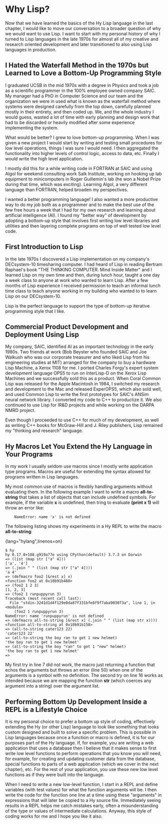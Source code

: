 # Why Lisp?

Now that we have learned the basics of the Hy Lisp language in the last chapter, I would like to move our conversation to a broader question of why we would want to use Lisp. I want to start with my personal history of why I turned to Lisp languages in the late 1970s for almost all of my creative and research oriented development and later transitioned to also using Lisp languages in production.

## I Hated the Waterfall Method in the 1970s but Learned to Love a Bottom-Up Programming Style

I graduated UCSB in the mid 1970s with a degree in Physics and took a job as a scientific programmer in the 100% employee owned company SAIC. My manager had a PhD in Computer Science and our team and the organization we were in used what is known as the waterfall method where systems were designed carefully from the top down, carefully planned mostly in their entirety, and then coded up. We, and the whole industry I would guess, wasted a lot of time with early planning and design work that had to be discarded or heavily modified after some experience implementing the system.

What would be better? I grew to love bottom-up programming. When I was given a new project I would start by writing and testing small procedures for low level operations, things I was sure I would need. I then aggregated the functionality into higher levels of control logic, access to data, etc. Finally I would write the high level application.

I mostly did this for a while writing code in FORTRAN at SAIC and using Algol for weekend consulting work Salk Institute, working on hooking up lab equipment to minicomputers in Roger Guillemin's lab (he won a Nobel Prize during that time, which was exciting). Learning Algol, a very different language than FORTRAN, helped broaden my perspectives.

I wanted a better programming language! I also wanted a more productive way to do my job both as a programmer and to make the best use of the few free hours a week that I had for my own research and learning about artificial intelligence (AI). I found my "better way" of development by adopting a bottom-up style that involves first writing low level libraries and utilities and then layering complete programs on top of well tested low level code.

## First Introduction to Lisp

In the late 1970s I discovered a Lisp implementation on my company's DECsystem-10 timesharing computer. I had heard of Lisp in reading Bertram Raphael's book "THE THINKING COMPUTER. Mind Inside Matter" and I learned Lisp on my own time and then, during lunch hour, taught a one day a week class to anyone at work who wanted to learn Lisp. After a few months of Lisp experience I received permission to teach an informal lunch time class to teach anyone working in my building who wanted to to learn Lisp on our DECsystem-10.

Lisp is the perfect language to support the type of bottom-up iterative programming style that I like.

## Commercial Product Development and Deployment Using Lisp

My company, SAIC, identified AI as an important technology in the early 1980s. Two friends at work (Bob Beyster who founded SAIC and Joe Walkush who was our corporate treasurer and who liked Lisp from his engineering studies at MIT) arranged for the company to buy a hardware Lisp Machine, a Xerox 1108 for me. I ported Charles Forgy's expert system development language OPS5 to run on InterLisp-D on the Xerox Lisp Machines and we successfully sold this as a product. When Coral Common Lisp was released for the Apple Macintosh in 1984, I switched my research and development to the Mac and released ExperOPS5, which also sold well, and used Common Lisp to write the first prototypes for SAIC's ANSim neural network library. I converted my code to C++ to productize it. We also continued to use Lisp for IR&D projects and while working on the DARPA NMRD project.

Even though I proceeded to use C++ for much of my development, as well as writing C++ books for McGraw-Hill and J. Riley publishers, Lisp remained my "thinking and research" language.

## Hy Macros Let You Extend the Hy Language in Your Programs

In my work I usually seldom use macros since I mostly write application type programs. Macros are useful for extending the syntax allowed for programs written in Lisp languages.

My most common use of macros is flexibly handling arguments without evaluating them. In the following example I want to write a macro **all-to-string** that takes a list of objects that can include undefined symbols. For example, if the variable **x** is undefined, then tring to evaluate **(print x 1)** will throw an error like:

        NameError: name 'x' is not defined

The following listing shows my experiments in a Hy REPL to write the macro **all-to-string**:

{lang="hylang",linenos=on}
~~~~~~~~
$ hy
hy 0.17.0+108.g919a77e using CPython(default) 3.7.3 on Darwin
=> (list (map str ["a" 4]))
['a', '4']
=> (.join " " (list (map str ["a" 4])))
'a 4'
=> (defmacro foo2 [&rest x] x)
<function foo2 at 0x10b91b488>
=> (foo2 1 2 3)
[1, 2, 3]
=> (foo2 1 runpuppyrun 3)
Traceback (most recent call last):
  File "stdin-3241d1d4f129e0da87f331bfe8f9f7aba903073a", line 1, in <module>
    (foo2 1 runpuppyrun 3)
NameError: name 'runpuppyrun' is not defined
=> (defmacro all-to-string [&rest x] (.join " " (list (map str x))))
<function all-to-string at 0x10b91b158>
=> (all-to-string cater123 22)
'cater123 22'
=> (all-to-string the boy ran to get 1 new helmet)
'the boy ran to get 1 new helmet'
=> (all-to-string the boy "ran" to get 1 "new" helmet)
'the boy ran to get 1 new helmet'
=> 
~~~~~~~~

My first try in line 7 did not work, the macro just returning a function that echos the arguments but throws an error (line 50) when one of the arguments is a symbol with no definition. The second try on line 16 works as intended because we are mapping the function **str** (which coerces any argument into a string) over the argument list.

## Performing Bottom Up Development Inside a REPL is a Lifestyle Choice

It is my personal choice to prefer a bottom up style of coding, effectively extending the Hy (or other Lisp) language to look like something that looks custom designed and built to solve a specific problem. This is possible in Lisp languages because once a function or macro is defined, it is for our purposes part of the Hy language. If, for example, you are writing a web application that uses a database then I believe that it makes sense to first write low level functions to perform operations that you know you will need, for example, for creating and updating customer data from the database, special functions to parts of a web application (which we cover in the next chapter), etc. For the rest of your application, you use these new low level functions as if they were built into the language.

When I need to write a new low-level function, I start in a REPL and define variables (with test values) for what the function arguments will be. I then write the code for the function one line at a time using these "arguments" in expressions that will later be copied to a Hy source file. Immediately seeing results in a REPL helps me catch mistakes early, often a misunderstanding of the type or values of intermediate calculations. Anyway, this style of coding works for me and I hope you like it also.